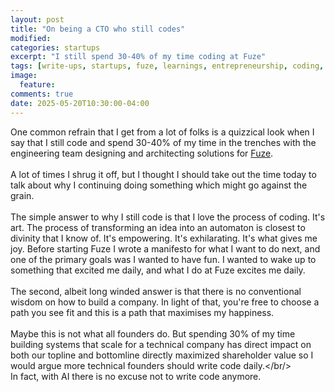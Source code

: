 ```yaml
---
layout: post
title: "On being a CTO who still codes"
modified:
categories: startups
excerpt: "I still spend 30-40% of my time coding at Fuze"
tags: [write-ups, startups, fuze, learnings, entrepreneurship, coding, ai]
image:
  feature:
comments: true
date: 2025-05-20T10:30:00-04:00
---
```

One common refrain that I get from a lot of folks is a quizzical look when I say that I still code and spend 30-40% of my time in the trenches with the engineering team designing and architecting solutions for [Fuze](https://fuze.finance).<br/><br/>
A lot of times I shrug it off, but I thought I should take out the time today to talk about why I continuing doing something which might go against the grain.<br/><br/>
The simple answer to why I still code is that I love the process of coding. It's art. The process of transforming an idea into an automaton is closest to divinity that I know of. It's empowering. It's exhilarating. It's what gives me joy. Before starting Fuze I wrote a manifesto for what I want to do next, and one of the primary goals was I wanted to have fun. I wanted to wake up to something that excited me daily, and what I do at Fuze excites me daily.<br/><br/>
The second, albeit long winded answer is that there is no conventional wisdom on how to build a company. In light of that, you're free to choose a path you see fit and this is a path that maximises my happiness.<br/><br/>
Maybe this is not what all founders do. But spending 30% of my time building systems that scale for a technical company has direct impact on both our topline and bottomline directly maximized shareholder value so I would argue more technical founders should write code daily.</br/><br/>
In fact, with AI there is no excuse not to write code anymore.
